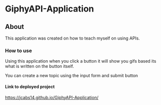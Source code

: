 # GiphyAPI-Application

## About
This application was created on how to teach myself on using APIs.

### How to use
Using this application when you click a button it will show you gifs based its what is written on the button itself.

You can create a new topic using the input form and submit button

#### Link to deployed project
https://jcabs14.github.io/GiphyAPI-Application/

